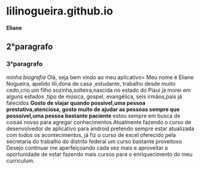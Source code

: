 # lilinogueira.github.io

**Eliane**
## 2°paragrafo ##
### 3°paragrafo ###



*minha biografia*
  Olá, seja bem vindo ao meu aplicativo>
 Meu nome é Eliane Nogueira,
   apelido lili,dona de casa ,estudante,
 trabalho desde muito cedo,crio um filho sozinha,solteira,nascida no estado do Piaui 
 já morei em alguns estados ,tipo de música, gospel, evangélica, seis irmãos,pais já falecidos
 __Gosto de viajar quando possivel,uma pessoa prestativa,atenciosa, gosto muito de ajudar as pessoas 
 sempre que posssivel,uma pessoa bastante paciente__
 estou sempre em busca de coisas novas para agregar conhecimentos
  Atualmente fazendo o curso de desenvolvedor de aplicativo para android
 pretendo sempre estar atualizada com todos os acontecimentos, já fiz o curso
 de excel oferecido pela secretaria do trabalho do distrito federal um curso bastante proveitoso
 Desejo continuar me aperfeiçoando cada vez mais e aproveitar a oportunidade
	de estar fazendo mais cursos para o enriquecimento do meu curriculum.
